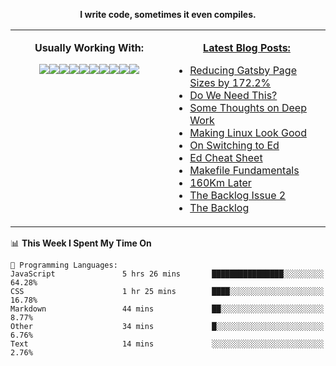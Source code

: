 <p align="center">
  <b>I write code, sometimes it even compiles.</b>
</p>

<table><tr><td valign="top" width="50%">
<p align="center">
  <b>Usually Working With:</b>
</p>
  
<p align="center">
<img src="https://img.shields.io/badge/c%20-%2300599C.svg?&style=for-the-badge&logo=c&logoColor=white"/><img src="https://img.shields.io/badge/c++%20-%2300599C.svg?&style=for-the-badge&logo=c%2B%2B&ogoColor=white"/><img src="https://img.shields.io/badge/html5%20-%23E34F26.svg?&style=for-the-badge&logo=html5&logoColor=white"/><img src="https://img.shields.io/badge/css3%20-%231572B6.svg?&style=for-the-badge&logo=css3&logoColor=white"/><img src="https://img.shields.io/badge/javascript%20-%23323330.svg?&style=for-the-badge&logo=javascript&logoColor=%23F7DF1E"/><img src="https://img.shields.io/badge/markdown-%23000000.svg?&style=for-the-badge&logo=markdown&logoColor=white"/><img src="https://img.shields.io/badge/shell_script%20-%23121011.svg?&style=for-the-badge&logo=gnu-bash&logoColor=white"/><img src="https://img.shields.io/badge/latex%20-%23008080.svg?&style=for-the-badge&logo=latex&logoColor=white"/><img src="https://img.shields.io/badge/kotlin-%230095D5.svg?&style=for-the-badge&logo=kotlin&logoColor=white"/><img src="https://img.shields.io/badge/ruby-%23CC342D.svg?&style=for-the-badge&logo=ruby&logoColor=white"/>
</p>

</td><td valign="top" width="50%">
  
<p align="center">
  <b><a href="https://0066cc.com">Latest Blog Posts:</a></b>
</p>

<!-- BLOG-POST-LIST:START -->
- [Reducing Gatsby Page Sizes by 172.2%](https://0066cc.com/blog/gatsbyreduce/)
- [Do We Need This?](https://0066cc.com/blog/siteredesign/)
- [Some Thoughts on Deep Work](https://0066cc.com/blog/deepwork/)
- [Making Linux Look Good](https://0066cc.com/blog/linuxlookgood/)
- [On Switching to Ed](https://0066cc.com/blog/usingEd/)
- [Ed Cheat Sheet](https://0066cc.com/blog/edCheatSheet/)
- [Makefile Fundamentals](https://0066cc.com/blog/makefile/)
- [160Km Later](https://0066cc.com/blog/running/)
- [The Backlog Issue 2](https://0066cc.com/blog/backlog2/)
- [The Backlog](https://0066cc.com/blog/backlog/)
<!-- BLOG-POST-LIST:END -->
</td></tr></table>

<!--START_SECTION:waka-->
📊 **This Week I Spent My Time On** 

```text
💬 Programming Languages: 
JavaScript               5 hrs 26 mins       ████████████████░░░░░░░░░   64.28% 
CSS                      1 hr 25 mins        ████░░░░░░░░░░░░░░░░░░░░░   16.78% 
Markdown                 44 mins             ██░░░░░░░░░░░░░░░░░░░░░░░   8.77% 
Other                    34 mins             █░░░░░░░░░░░░░░░░░░░░░░░░   6.76% 
Text                     14 mins             ░░░░░░░░░░░░░░░░░░░░░░░░░   2.76%

```


<!--END_SECTION:waka-->
